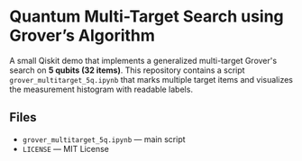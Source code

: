# Quantum Multi-Target Search using Grover’s Algorithm

A small Qiskit demo that implements a generalized multi-target Grover's search on **5 qubits (32 items)**.
This repository contains a script `grover_multitarget_5q.ipynb` that marks multiple target items and visualizes the measurement histogram with readable labels.

## Files
- `grover_multitarget_5q.ipynb` — main script
- `LICENSE` — MIT License
